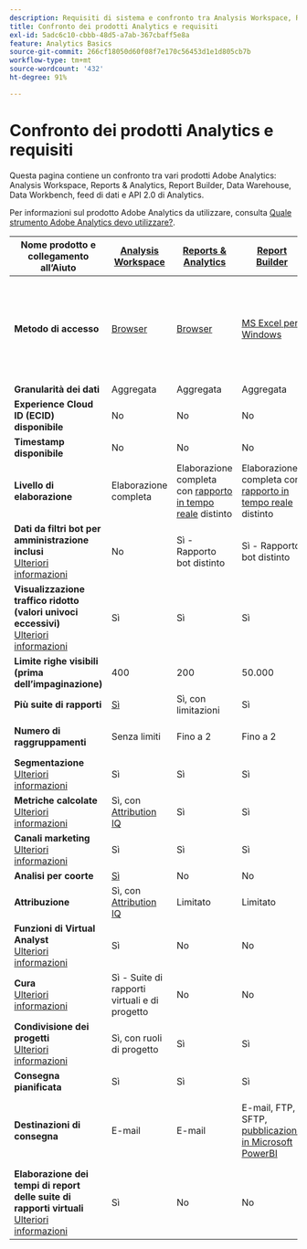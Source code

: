 ```yaml
---
description: Requisiti di sistema e confronto tra Analysis Workspace, Reports & Analytics, Report Builder, Data Warehouse e Data Workbench
title: Confronto dei prodotti Analytics e requisiti
exl-id: 5adc6c10-cbbb-48d5-a7ab-367cbaff5e8a
feature: Analytics Basics
source-git-commit: 266cf18050d60f08f7e170c56453d1e1d805cb7b
workflow-type: tm+mt
source-wordcount: '432'
ht-degree: 91%

---
```


# Confronto dei prodotti Analytics e requisiti

Questa pagina contiene un confronto tra vari prodotti Adobe Analytics: Analysis Workspace, Reports &amp; Analytics, Report Builder, Data Warehouse, Data Workbench, feed di dati e API 2.0 di Analytics.

Per informazioni sul prodotto Adobe Analytics da utilizzare, consulta [Quale strumento Adobe Analytics devo utilizzare?](/help/analyze/get-started/which-analytics-tool.md).

| Nome prodotto e collegamento all’Aiuto | [Analysis Workspace](/help/analyze/analysis-workspace/home.md) | [Reports &amp; Analytics](/help/analyze/reports-analytics/getting-started.md) | [Report Builder](/help/analyze/report-builder/home.md) | [Data Warehouse](/help/export/data-warehouse/data-warehouse.md) | [Data Workbench](https://experienceleague.adobe.com/docs/data-workbench/using/home.html?lang=it) | [Feed dati](/help/export/analytics-data-feed/data-feed-overview.md) | [API 2.0 di Analytics](https://www.adobe.io/apis/experiencecloud/analytics/docs.html) |
|---|---|---|---|---|---|---|---|
| **Metodo di accesso** | [Browser](/help/analyze/get-started/sys-reqs.md) | [Browser](/help/analyze/get-started/sys-reqs.md) | [MS Excel per Windows](/help/analyze/report-builder/setup/system-requirements.md) | Configurazione tramite il browser. [Ulteriori informazioni](/help/analyze/get-started/sys-reqs.md) | [Windows a 64 bit](https://experienceleague.adobe.com/docs/data-workbench/using/install/c-data-workbench-client-install.html?lang=it) | Configurazione tramite il browser. [Ulteriori informazioni](/help/export/analytics-data-feed/data-feed-overview.md) | Strumenti API RESTful. Accedi con le credenziali Adobe Developer. [Ulteriori informazioni](https://developer.adobe.com/analytics-apis/docs/2.0/) |
| **Granularità dei dati** | Aggregata | Aggregata | Aggregata | Aggregata | Hit | Hit | Aggregata |
| **Experience Cloud ID (ECID) disponibile** | No | No | No | Sì | Sì | Sì | No |
| **Timestamp disponibile** | No | No | No | No | Sì | Sì | No |
| **Livello di elaborazione** | Elaborazione completa | Elaborazione completa con [rapporto in tempo reale](/help/admin/admin/c-manage-report-suites/c-edit-report-suites/realtime/realtime.md) distinto | Elaborazione completa con [rapporto in tempo reale](/help/admin/admin/c-manage-report-suites/c-edit-report-suites/realtime/realtime.md) distinto | Elaborazione completa | Elaborazione completa | Elaborazione completa | Elaborazione completa |
| **Dati da filtri bot per amministrazione inclusi** <br> [Ulteriori informazioni](/help/admin/admin/c-manage-report-suites/c-edit-report-suites/general/bot-removal/bot-removal.md) | No | Sì - Rapporto bot distinto | Sì - Rapporto bot distinto | No | No | No | No |
| **Visualizzazione traffico ridotto (valori univoci eccessivi)** <br> [Ulteriori informazioni](/help/technotes/low-traffic.md) | Sì | Sì | Sì | No | No | No | Sì |
| **Limite righe visibili (prima dell’impaginazione)** | 400 | 200 | 50.000 | Senza limiti | Senza limiti | Senza limiti | 50.000 |
| **Più suite di rapporti** | [Sì](/help/analyze/analysis-workspace/build-workspace-project/multiple-report-suites.md) | Sì, con limitazioni | Sì | No | Sì | No | Sì |
| **Numero di raggruppamenti** | Senza limiti | Fino a 2 | Fino a 2 | Senza limiti | Senza limiti | Senza limiti | Senza limiti, eseguito su più query |
| **Segmentazione** <br> [Ulteriori informazioni](/help/components/segmentation/segmentation-workflow/seg-workflow.md) | Sì | Sì | Sì | Sì, con [limitazioni](/help/components/segmentation/seg-reference/seg-compatibility.md) | Sì | No | Sì |
| **Metriche calcolate** <br> [Ulteriori informazioni](/help/components/c-calcmetrics/cm-overview.md) | Sì, con [Attribution IQ](/help/analyze/analysis-workspace/attribution/overview.md) | Sì | Sì | No | Sì | No | Sì, con [Attribution IQ](/help/analyze/analysis-workspace/attribution/overview.md) |
| **Canali marketing** <br> [Ulteriori informazioni](/help/components/c-marketing-channels/c-getting-started-mchannel.md) | Sì | Sì | Sì | Sì | Sì | Sì - [va_finder, va_closer](/help/export/analytics-data-feed/c-df-contents/datafeeds-reference.md) | Sì |
| **Analisi per coorte** | [Sì](/help/analyze/analysis-workspace/visualizations/cohort-table/cohort-analysis.md) | No | No | No | Sì | No | No |
| **Attribuzione** | Sì, con [Attribution IQ](/help/analyze/analysis-workspace/attribution/overview.md) | Limitato | Limitato | No | Sì | No | Sì, con [Attribution IQ](/help/analyze/analysis-workspace/attribution/overview.md) |
| **Funzioni di Virtual Analyst** <br> [Ulteriori informazioni](/help/analyze/analysis-workspace/virtual-analyst/overview.md) | Sì | No | No | No | No | No | Sì |
| **Cura** <br> [Ulteriori informazioni](/help/analyze/analysis-workspace/curate-share/curate.md) | Sì - Suite di rapporti virtuali e di progetto | No | No | No | No | No | Sì - Solo suite di rapporti virtuali |
| **Condivisione dei progetti** <br> [Ulteriori informazioni](/help/analyze/analysis-workspace/curate-share/share-projects.md) | Sì, con ruoli di progetto | Sì | Sì | No | Sì | No | No |
| **Consegna pianificata** | Sì | Sì | Sì | Sì | No | Sì | No |
| **Destinazioni di consegna** | E-mail | E-mail | E-mail, FTP, SFTP, [pubblicazione in Microsoft PowerBI](/help/analyze/report-builder/c-publish-power-bi/power-bi.md) | Amazon S3, Google Cloud Platform, Azure SAS, Azure RBAC ed e-mail | - | Piattaforma Amazon S3, Azure RBAC, Azure SAS e Google Cloud | - |
| **Elaborazione dei tempi di report delle suite di rapporti virtuali** <br> [Ulteriori informazioni](/help/components/vrs/vrs-report-time-processing.md) | Sì | No | No | No | No | No | Sì |
